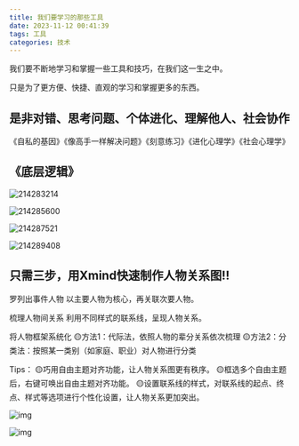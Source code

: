 ```yaml
---
title: 我们要学习的那些工具
date: 2023-11-12 00:41:39
tags: 工具
categories: 技术
---
```




我们要不断地学习和掌握一些工具和技巧，在我们这一生之中。

只是为了更方便、快捷、直观的学习和掌握更多的东西。



<!--more-->



## 是非对错、思考问题、个体进化、理解他人、社会协作

《自私的基因》《像高手一样解决问题》《刻意练习》《进化心理学》《社会心理学》





## 《底层逻辑》

![214283214](http://img.boomclap.cn/uPic/202310/1698602248009C1TbjV.jpg)

![214285600](http://img.boomclap.cn/uPic/202310/16986022480097V1rn0.jpg)

![214287521](http://img.boomclap.cn/uPic/202310/1698602248009qtKAF5.jpg)

![214289408](http://img.boomclap.cn/uPic/202310/1698602248009UY65DV.jpg)



## 只需三步，用Xmind快速制作人物关系图‼️

罗列出事件人物
以主要人物为核心，再关联次要人物。

梳理人物间关系
利用不同样式的联系线，呈现人物关系。

将人物框架系统化
🟡方法1：代际法，依照人物的辈分关系依次梳理
🟡方法2：分类法：按照某一类别（如家庭、职业）对人物进行分类

Tips：
🟡巧用自由主题对齐功能，让人物关系图更有秩序。
🟡框选多个自由主题后，右键可唤出自由主题对齐功能。
🟡设置联系线的样式，对联系线的起点、终点、样式等选项进行个性化设置，让人物关系更加突出。

![img](http://img.boomclap.cn/uPic/202311/1699673591310V8Xfqs.jpeg)

![img](http://img.boomclap.cn/uPic/202311/1699673559700dpUe00.jpeg)

